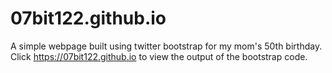 # 07bit122.github.io
A simple webpage built using twitter bootstrap for my mom's 50th birthday. Click https://07bit122.github.io to view the output of the bootstrap code.
